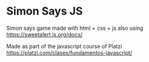 # Simon Says JS
Simon says game made with html + css + js 
also using https://sweetalert.js.org/docs/

Made as part of the javascript course of Platzi https://platzi.com/clases/fundamentos-javascript/ 
